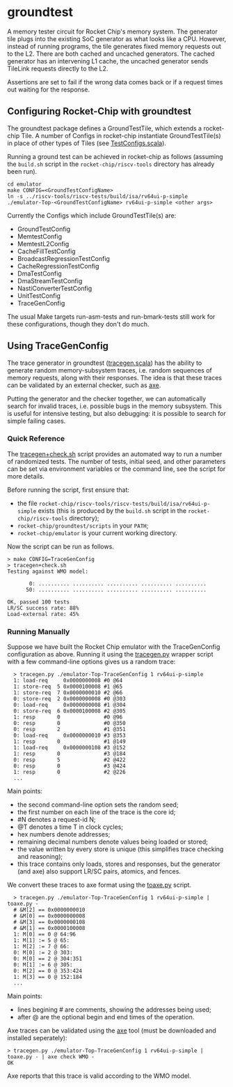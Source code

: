 # groundtest

A memory tester circuit for Rocket Chip's memory system. The generator tile
plugs into the existing SoC generator as what looks like a CPU. However,
instead of running programs, the tile generates fixed memory requests out to
the L2. There are both cached and uncached generators. The cached generator
has an intervening L1 cache, the uncached generator sends TileLink requests
directly to the L2.

Assertions are set to fail if the wrong data comes back or if a request times
out waiting for the response.

## Configuring Rocket-Chip with groundtest

The groundtest package defines a GroundTestTile, which extends a
rocket-chip Tile.  A number of Configs in rocket-chip instantiate
GroundTestTile(s) in place of other types of Tiles (see
[TestConfigs.scala](https://github.com/ucb-bar/rocket-chip/blob/master/src/main/scala/TestConfigs.scala)).

Running a ground test can be achieved in rocket-chip as follows
(assuming the `build.sh` script in the
`rocket-chip/riscv-tools` directory has already been run).

```
cd emulator
make CONFIG=<GroundTestConfigName>
ln -s ../riscv-tools/riscv-tests/build/isa/rv64ui-p-simple
./emulator-Top-<GroundTestConfigName> rv64ui-p-simple <other args>
```

Currently the Configs which include GroundTestTile(s) are:

- GroundTestConfig
- MemtestConfig
- MemtestL2Config
- CacheFillTestConfig
- BroadcastRegressionTestConfig
- CacheRegressionTestConfig
- DmaTestConfig
- DmaStreamTestConfig
- NastiConverterTestConfig
- UnitTestConfig 
- TraceGenConfig 

The usual Make targets run-asm-tests and run-bmark-tests still work for these configurations, though they don't do much.

## Using TraceGenConfig

The trace generator in groundtest
([tracegen.scala](https://github.com/ucb-bar/groundtest/blob/master/src/main/scala/tracegen.scala)) has the ability to generate random memory-subsystem traces, i.e. random sequences of memory requests, along with their responses. The idea is that these traces can be validated by an external checker, such as [axe](https://github.com/CTSRD-CHERI/axe).

Putting the generator and the checker together, we can automatically search for invalid traces, i.e. possible bugs in the memory subsystem. This is useful for intensive testing, but also debugging: it is possible to search for simple failing cases.

### Quick Reference

The [tracegen+check.sh](https://github.com/ucb-bar/groundtest/blob/master/scripts/tracegen%2Bcheck.sh) script provides an automated way to run a number of randomized tests. The number of tests, initial seed, and other parameters can be set via environment variables or the command line, see the script for more details. 

Before running the script, first ensure that:

- the file `rocket-chip/riscv-tools/riscv-tests/build/isa/rv64ui-p-simple`
  exists (this is produced by the `build.sh` script in the
  `rocket-chip/riscv-tools` directory);
- `rocket-chip/groundtest/scripts` in your `PATH`;
- `rocket-chip/emulator` is your current working directory.

Now the script can be run as follows.

```
> make CONFIG=TraceGenConfig
> tracegen+check.sh
Testing against WMO model:
 
       0: .......... .......... .......... .......... .......... 
      50: .......... .......... .......... .......... ..........

OK, passed 100 tests
LR/SC success rate: 88%
Load-external rate: 45%
```

### Running Manually

Suppose we have built the Rocket Chip emulator with the TraceGenConfig
configuration as above. Running it using the
[tracegen.py](https://github.com/ucb-bar/groundtest/blob/master/scripts/tracegen.py)
wrapper script with a few command-line options gives us a random
trace:

```
  > tracegen.py ./emulator-Top-TraceGenConfig 1 rv64ui-p-simple
  1: load-req     0x0000000008 #0 @64
  1: store-req  5 0x0000100008 #1 @65
  1: store-req  7 0x0000000010 #2 @66
  0: store-req  2 0x0000000008 #0 @303
  0: load-req     0x0000000008 #1 @304
  0: store-req  6 0x0000100008 #2 @305
  1: resp       0              #0 @96
  0: resp       0              #0 @350
  0: resp       2              #1 @351
  0: load-req     0x0000000010 #3 @353
  1: resp       0              #1 @149
  1: load-req     0x0000000108 #3 @152
  1: resp       0              #3 @184
  0: resp       5              #2 @422
  0: resp       0              #3 @424
  1: resp       0              #2 @226
  ...
```

Main points:

- the second command-line option sets the random seed;
- the first number on each line of the trace is the core id;
- \#N denotes a request-id N;
- @T denotes a time T in clock cycles;
- hex numbers denote addresses;
- remaining decimal numbers denote values being loaded or stored;
- the value written by every store is unique (this simplifies trace checking and reasoning);
- this trace contains only loads, stores and responses, but the generator (and axe) also support LR/SC pairs, atomics, and fences.


We convert these traces to axe format using the
[toaxe.py](https://github.com/ucb-bar/groundtest/blob/master/scripts/toaxe.py) script.

```
  > tracegen.py ./emulator-Top-TraceGenConfig 1 rv64ui-p-simple | toaxe.py -
  # &M[2] == 0x0000000010
  # &M[0] == 0x0000000008
  # &M[3] == 0x0000000108
  # &M[1] == 0x0000100008
  1: M[0] == 0 @ 64:96
  1: M[1] := 5 @ 65:
  1: M[2] := 7 @ 66:
  0: M[0] := 2 @ 303:
  0: M[0] == 2 @ 304:351
  0: M[1] := 6 @ 305:
  0: M[2] == 0 @ 353:424
  1: M[3] == 0 @ 152:184
  ...
```

Main points:

- lines begining # are comments, showing the addresses being used;
- after @ are the optional begin and end times of the operation.

Axe traces can be validated using the [axe](https://github.com/CTSRD-CHERI/axe) tool (must be downloaded and installed seperately):
```
> tracegen.py ./emulator-Top-TraceGenConfig 1 rv64ui-p-simple | toaxe.py - | axe check WMO -
OK
```

Axe reports that this trace is valid according to the WMO model.
